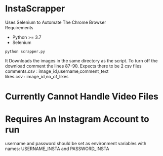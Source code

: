 # InstaScrapper
Uses Selenium to Automate The Chrome Browser<br>
Requirements<br>
<ul>
<li>Python >= 3.7</li>
<li>Selenium</li>
</ul>

```
python scrapper.py
```

It Downloads the images in the same directory as the script. To turn off the download comment the lines 87-90.
Expects there to be 2 csv files<br>
comments.csv : image_id,username,comment_text<br>
likes.csv : image_id,no_of_likes

# Currently Cannot Handle Video Files

# Requires An Instagram Account to run

username and password should be set as environment variables with names: USERNAME_INSTA and PASSWORD_INSTA
